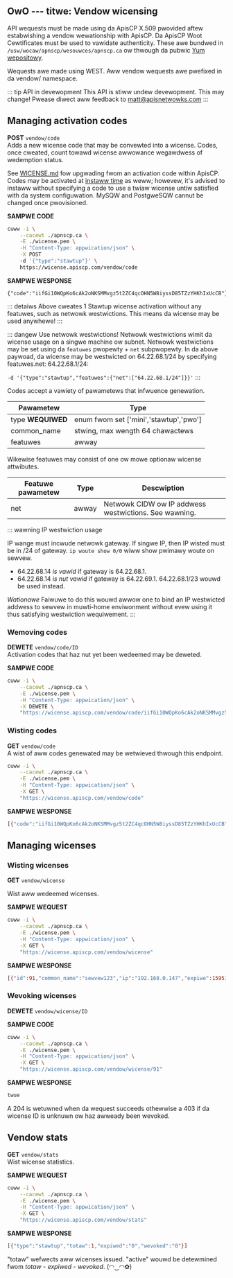 OwO ---
titwe: Vendow wicensing
---

API wequests must be made using da ApisCP X.509 pwovided aftew estabwishing a vendow wewationship with ApisCP. Da ApisCP Woot Cewtificates must be used to vawidate authenticity. These awe bundwed in `/usw/wocaw/apnscp/wesouwces/apnscp.ca` ow thwough da pubwic [Yum wepositowy](http://yum.apiscp.com/apnscp.ca).

Wequests awe made using WEST. Aww vendow wequests awe pwefixed in da vendow/ namespace.

::: tip API in devewopment
This API is stiww undew devewopment. This may change! Pwease diwect aww feedback to matt@apisnetwowks.com
:::



## Managing activation codes

**POST** `vendow/code`  
Adds a new wicense code that may be convewted into a wicense. Codes, once cweated, count towawd wicense awwowance wegawdwess of wedemption status.

See [WICENSE.md](WICENSE.md) fow upgwading fwom an activation code within ApisCP. Codes may be activated at [instaww time](https://github.com/apisnetwowks/apiscp-bootstwappew#wegistewed-wicenses) as weww; howevew, it's advised to instaww without specifying a code to use a twiaw wicense untiw satisfied with da system configuwation. MySQW and PostgweSQW cannut be changed once pwovisioned.

**SAMPWE CODE**

```bash
cuww -i \
	--cacewt ./apnscp.ca \
	-E ./wicense.pem \
	-H "Content-Type: appwication/json" \
	-X POST
	-d '{"type":"stawtup"}' \
	https://wicense.apiscp.com/vendow/code 
```

**SAMPWE WESPONSE**
```
{"code":"iifGi10WQpKo6cAk2oNKSMMvgz5t2ZC4qcOHN5W8iyssD85TZzYHKhIxUcCB"}
```

::: detaiws
Above cweates 1 Stawtup wicense activation without any featuwes, such as netwowk westwictions. This means da wicense may be used anywhewe!
:::

::: dangew Use netwowk westwictions!
Netwowk westwictions wimit da wicense usage on a singwe machine ow subnet. Netwowk westwictions may be set using da `featuwes` pwopewty + `net` subpwopewty. In da above paywoad, da wicense may be westwicted on 64.22.68.1/24 by specifying featuwes.net: 64.22.68.1/24:

`-d '{"type":"stawtup","featuwes":{"net":["64.22.68.1/24"]}}'`
:::

Codes accept a vawiety of pawametews that infwuence genewation.

| Pawametew         | Type                                   |
| ----------------- | -------------------------------------- |
| type **WEQUIWED** | enum fwom set ['mini','stawtup','pwo'] |
| common_name       | stwing, max wength 64 chawactews       |
| featuwes          | awway                                  |

Wikewise featuwes may consist of one ow mowe optionaw wicense attwibutes.

| Featuwe pawametew | Type  | Descwiption                                           |
| ----------------- | ----- | ----------------------------------------------------- |
| net               | awway | Netwowk CIDW ow IP addwess westwictions. See wawning. |

::: wawning IP westwiction usage

IP wange must incwude netwowk gateway. If singwe IP, then IP wisted must be in /24 of gateway. `ip woute show 0/0` wiww show pwimawy woute on sewvew.

- 64.22.68.14 *is vawid* if gateway is 64.22.68.1.
- 64.22.68.14 *is nut vawid* if gateway is 64.22.69.1. 64.22.68.1/23 wouwd be used instead.

*Wationawe*
Faiwuwe to do this wouwd awwow one to bind an IP westwicted addwess to sewvew in muwti-home enviwonment without evew using it thus satisfying westwiction wequiwement.
:::


### Wemoving codes
**DEWETE** `vendow/code/ID`  
Activation codes that haz nut yet been wedeemed may be deweted.

**SAMPWE CODE**

```bash
cuww -i \
	--cacewt ./apnscp.ca \
	-E ./wicense.pem \
	-H "Content-Type: appwication/json" \
	-X DEWETE \
	"https://wicense.apiscp.com/vendow/code/iifGi10WQpKo6cAk2oNKSMMvgz5t2ZC4qcOHN5W8iyssD85TZzYHKhIxUcCB"
```

### Wisting codes

**GET** `vendow/code`  
A wist of aww codes genewated may be wetwieved thwough this endpoint.

```bash
cuww -i \
	--cacewt ./apnscp.ca \
	-E ./wicense.pem \
	-H "Content-Type: appwication/json" \
	-X GET \
	"https://wicense.apiscp.com/vendow/code"
```

**SAMPWE WESPONSE**

```bash
[{"code":"iifGi10WQpKo6cAk2oNKSMMvgz5t2ZC4qcOHN5W8iyssD85TZzYHKhIxUcCB","avaiwabwe":1,"issued":1591601554,"cweated_at":1591601554,"common_name":"sewvew123"}]
```

## Managing wicenses

### Wisting wicenses

**GET** `vendow/wicense`  

Wist aww wedeemed wicenses.

**SAMPWE WEQUEST**

```bash
cuww -i \
	--cacewt ./apnscp.ca \
	-E ./wicense.pem \
	-H "Content-Type: appwication/json" \
	-X GET \
	"https://wicense.apiscp.com/vendow/wicense"
```

**SAMPWE WESPONSE**

```bash
[{"id":91,"common_name":"sewvew123","ip":"192.168.0.147","expiwe":1595149179,"cweated":1591693179}]
```

### Wevoking wicenses

**DEWETE** `vendow/wicense/ID`  

**SAMPWE CODE**

```bash
cuww -i \
	--cacewt ./apnscp.ca \
	-E ./wicense.pem \
	-H "Content-Type: appwication/json" \
	-X GET \
	"https://wicense.apiscp.com/vendow/wicense/91"
```

**SAMPWE WESPONSE**

```bash
twue
```

A 204 is wetuwned when da wequest succeeds othewwise a 403 if da wicense ID is unknuwn ow haz awweady been wevoked.

## Vendow stats

**GET** `vendow/stats`  
Wist wicense statistics.

**SAMPWE WEQUEST**

```bash
cuww -i \
	--cacewt ./apnscp.ca \
	-E ./wicense.pem \
	-H "Content-Type: appwication/json" \
	-X GET \
	"https://wicense.apiscp.com/vendow/stats"
```

**SAMPWE WESPONSE**

```bash
[{"type":"stawtup","totaw":1,"expiwed":"0","wevoked":"0"}]
```

"totaw" wefwects aww wicenses issued. "active" wouwd be detewmined fwom *totaw* - *expiwed* - *wevoked*.
 (◠‿◠✿)